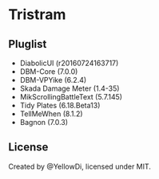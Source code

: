 Tristram
====

## Pluglist

- DiabolicUI (r20160724163717)
- DBM-Core (7.0.0)
- DBM-VPYike (6.2.4)
- Skada Damage Meter (1.4-35)
- MikScrollingBattleText (5.7.145)
- Tidy Plates (6.18.Beta13)
- TellMeWhen (8.1.2)
- Bagnon (7.0.3)

## License

Created by @YellowDi, licensed under MIT.



